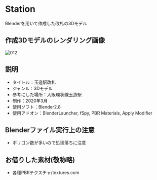 # Station
Blenderを用いて作成した改札の3Dモデル

## 作成3Dモデルのレンダリング画像

![012](https://user-images.githubusercontent.com/45817850/229341520-f4755254-c82e-4c5a-b129-a41998b58838.png)

## 説明

- タイトル：玉造駅改札
- ジャンル：3Dモデル
- 参考にした場所：大阪環状線玉造駅
- 制作：2020年3月
- 使用ソフト：Blender2.8
- 使用アドオン：BlenderLauncher, fSpy, PBR Materials, Apply Modifier

## Blenderファイル実行上の注意

- ポリゴン数が多いので処理落ちに注意

## お借りした素材(敬称略)

- 各種PBRテクスチャ/textures.com
